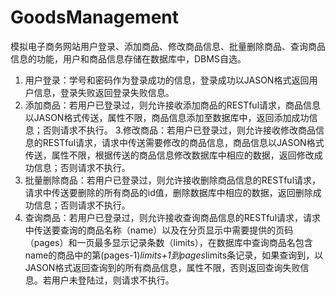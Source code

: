 # GoodsManagement

模拟电子商务网站用户登录、添加商品、修改商品信息、批量删除商品、查询商品信息的功能，用户和商品信息存储在数据库中，DBMS自选。
1. 用户登录：学号和密码作为登录成功的信息，登录成功以JASON格式返回用户信息，登录失败返回登录失败信息。
2. 添加商品：若用户已登录过，则允许接收添加商品的RESTful请求，商品信息以JASON格式传送，属性不限，商品信息添加至数据库中，返回添加成功信息；否则请求不执行。
3.修改商品：若用户已登录过，则允许接收修改商品信息的RESTful请求，请求中传送需要修改的商品信息，商品信息以JASON格式传送，属性不限，根据传送的商品信息修改数据库中相应的数据，返回修改成功信息；否则请求不执行。
4. 批量删除商品：若用户已登录过，则允许接收删除商品信息的RESTful请求，请求中传送要删除的所有商品的id值，删除数据库中相应的数据，返回删除成功信息；否则请求不执行。
5. 查询商品：若用户已登录过，则允许接收查询商品信息的RESTful请求，请求中传送要查询的商品名称（name）以及在分页显示中需要提供的页码（pages）和一页最多显示记录条数（limits），在数据库中查询商品名包含name的商品中的第(pages-1)*limits+1到pages*limits条记录，如果查询到，以JASON格式返回查询到的所有商品信息，属性不限，否则返回查询失败信息。若用户未登陆过，则请求不执行。
